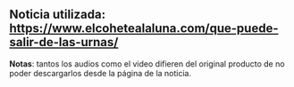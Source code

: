 ## Noticia utilizada: https://www.elcohetealaluna.com/que-puede-salir-de-las-urnas/

**Notas**: tantos los audios como el video difieren del original producto de no poder descargarlos desde la página de la noticia. 